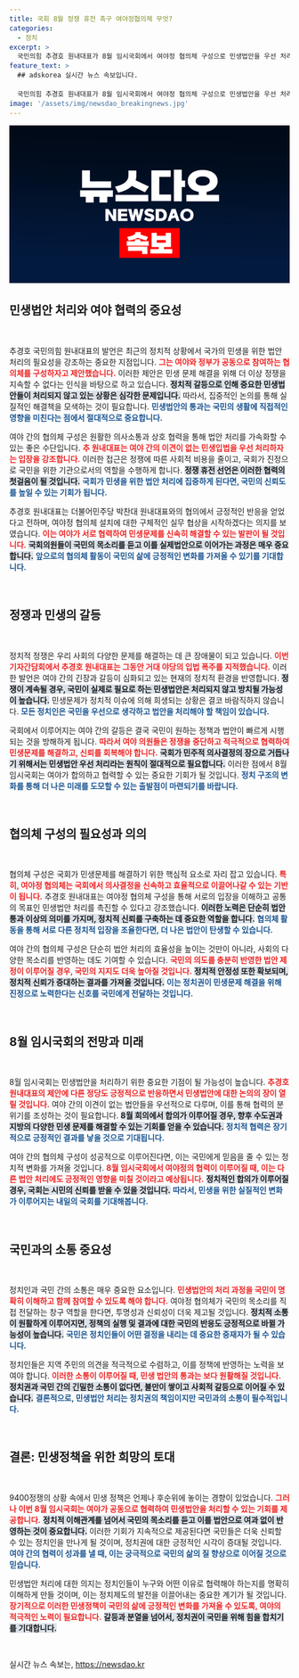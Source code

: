 ```yaml
---
title: 국회 8월 정쟁 휴전 촉구 여야정협의체 무엇?
categories:
  - 정치
excerpt: >
  국민의힘 추경호 원내대표가 8월 임시국회에서 여야정 협의체 구성으로 민생법안을 우선 처리할 것을 제안했습니다. 정쟁을 멈추고 실질적인 변화를 이끌어낼 수 있을지 귀추가 주목됩니다!
feature_text: >
  ## adskorea 실시간 뉴스 속보입니다.

  국민의힘 추경호 원내대표가 8월 임시국회에서 여야정 협의체 구성으로 민생법안을 우선 처리할 것을 제안했습니다. 정쟁을 멈추고 실질적인 변화를 이끌어낼 수 있을지 귀추가 주목됩니다!
image: '/assets/img/newsdao_breakingnews.jpg'
---
```


<p><img src="/assets/img/newsdao_breakingnews.jpg" alt="adskorea 속보" /></p>

<h2 data-ke-size="size26">민생법안 처리와 여야 협력의 중요성</h2>

<p data-ke-size="size16">&nbsp;</p>

<p>추경호 국민의힘 원내대표의 발언은 최근의 정치적 상황에서 국가의 민생을 위한 법안 처리의 필요성을 강조하는 중요한 지점입니다. <b><span style="color: #ee2323;">그는 여야와 정부가 공동으로 참여하는 협의체를 구성하자고 제안했습니다.</span></b> 이러한 제안은 민생 문제 해결을 위해 더 이상 정쟁을 지속할 수 없다는 인식을 바탕으로 하고 있습니다. <b><span style="background-color: #21538527;">정치적 갈등으로 인해 중요한 민생법안들이 처리되지 않고 있는 상황은 심각한 문제입니다.</span></b> 따라서, 집중적인 논의를 통해 실질적인 해결책을 모색하는 것이 필요합니다. <b><span style="color: #1a5490;">민생법안의 통과는 국민의 생활에 직접적인 영향을 미친다는 점에서 절대적으로 중요합니다.</span></b></p>

<p>여야 간의 협의체 구성은 원활한 의사소통과 상호 협력을 통해 법안 처리를 가속화할 수 있는 좋은 수단입니다. <b><span style="color: #ee2323;">추 원내대표는 여야 간의 이견이 없는 민생입법을 우선 처리하자는 입장을 강조합니다.</span></b> 이러한 접근은 정쟁에 따른 사회적 비용을 줄이고, 국회가 진정으로 국민을 위한 기관으로서의 역할을 수행하게 합니다. <b><span style="background-color: #21538527;">정쟁 휴전 선언은 이러한 협력의 첫걸음이 될 것입니다.</span></b> <b><span style="color: #1a5490;">국회가 민생을 위한 법안 처리에 집중하게 된다면, 국민의 신뢰도를 높일 수 있는 기회가 됩니다.</span></b></p>

<p>추경호 원내대표는 더불어민주당 박찬대 원내대표와의 협의에서 긍정적인 반응을 얻었다고 전하며, 여야정 협의체 설치에 대한 구체적인 실무 협상을 시작하겠다는 의지를 보였습니다. <b><span style="color: #ee2323;">이는 여야가 서로 협력하여 민생문제를 신속히 해결할 수 있는 발판이 될 것입니다.</span></b> <b><span style="background-color: #21538527;">국회의원들이 국민의 목소리를 듣고 이를 실제법안으로 이어가는 과정은 매우 중요합니다.</span></b> <b><span style="color: #1a5490;">앞으로의 협의체 활동이 국민의 삶에 긍정적인 변화를 가져올 수 있기를 기대합니다.</span></b></p>

<p data-ke-size="size16">&nbsp;</p>

<h2 data-ke-size="size26">정쟁과 민생의 갈등</h2>

<p data-ke-size="size16">&nbsp;</p>

<p>정치적 정쟁은 우리 사회의 다양한 문제를 해결하는 데 큰 장애물이 되고 있습니다. <b><span style="color: #ee2323;">이번 기자간담회에서 추경호 원내대표는 그동안 거대 야당의 입법 폭주를 지적했습니다.</span></b> 이러한 발언은 여야 간의 긴장과 갈등이 심화되고 있는 현재의 정치적 환경을 반영합니다. <b><span style="background-color: #21538527;">정쟁이 계속될 경우, 국민이 실제로 필요로 하는 민생법안은 처리되지 않고 방치될 가능성이 높습니다.</span></b> 민생문제가 정치적 이슈에 의해 희생되는 상황은 결코 바람직하지 않습니다. <b><span style="color: #1a5490;">모든 정치인은 국민을 우선으로 생각하고 법안을 처리해야 할 책임이 있습니다.</span></b></p>

<p>국회에서 이루어지는 여야 간의 갈등은 결국 국민이 원하는 정책과 법안이 빠르게 시행되는 것을 방해하게 됩니다. <b><span style="color: #ee2323;">따라서 여야 의원들은 정쟁을 중단하고 적극적으로 협력하여 민생문제를 해결하고, 신뢰를 회복해야 합니다.</span></b> <b><span style="background-color: #21538527;">국회가 민주적 의사결정의 장으로 거듭나기 위해서는 민생법안 우선 처리라는 원칙이 절대적으로 필요합니다.</span></b> 이러한 점에서 8월 임시국회는 여야가 합의하고 협력할 수 있는 중요한 기회가 될 것입니다. <b><span style="color: #1a5490;">정치 구조의 변화를 통해 더 나은 미래를 도모할 수 있는 출발점이 마련되기를 바랍니다.</span></b></p>

<p data-ke-size="size16">&nbsp;</p>

<h2 data-ke-size="size26">협의체 구성의 필요성과 의의</h2>

<p data-ke-size="size16">&nbsp;</p>

<p>협의체 구성은 국회가 민생문제를 해결하기 위한 핵심적 요소로 자리 잡고 있습니다. <b><span style="color: #ee2323;">특히, 여야정 협의체는 국회에서 의사결정을 신속하고 효율적으로 이끌어나갈 수 있는 기반이 됩니다.</span></b> 추경호 원내대표는 여야정 협의체 구성을 통해 서로의 입장을 이해하고 공통의 목표인 민생법안 처리를 촉진할 수 있다고 강조했습니다. <b><span style="background-color: #21538527;">이러한 노력은 단순히 법안 통과 이상의 의미를 가지며, 정치적 신뢰를 구축하는 데 중요한 역할을 합니다.</span></b> <b><span style="color: #1a5490;">협의체 활동을 통해 서로 다른 정치적 입장을 조율한다면, 더 나은 법안이 탄생할 수 있습니다.</span></b></p>

<p>여야 간의 협의체 구성은 단순히 법안 처리의 효율성을 높이는 것만이 아니라, 사회의 다양한 목소리를 반영하는 데도 기여할 수 있습니다. <b><span style="color: #ee2323;">국민의 의도를 충분히 반영한 법안 제정이 이루어질 경우, 국민의 지지도 더욱 높아질 것입니다.</span></b> <b><span style="background-color: #21538527;">정치적 안정성 또한 확보되며, 정치적 신뢰가 증대하는 결과를 가져올 것입니다.</span></b> <b><span style="color: #1a5490;">이는 정치권이 민생문제 해결을 위해 진정으로 노력한다는 신호를 국민에게 전달하는 것입니다.</span></b></p>

<p data-ke-size="size16">&nbsp;</p>

<h2 data-ke-size="size26">8월 임시국회의 전망과 미래</h2>

<p data-ke-size="size16">&nbsp;</p>

<p>8월 임시국회는 민생법안을 처리하기 위한 중요한 기점이 될 가능성이 높습니다. <b><span style="color: #ee2323;">추경호 원내대표의 제안에 다른 정당도 긍정적으로 반응하면서 민생법안에 대한 논의의 장이 열릴 것입니다.</span></b> 여야 간의 이견이 없는 법안들을 우선적으로 다루며, 이를 통해 협력의 분위기를 조성하는 것이 필요합니다. <b><span style="background-color: #21538527;">8월 회의에서 합의가 이루어질 경우, 향후 수도권과 지방의 다양한 민생 문제를 해결할 수 있는 기회를 얻을 수 있습니다.</span></b> <b><span style="color: #1a5490;">정치적 협력은 장기적으로 긍정적인 결과를 낳을 것으로 기대됩니다.</span></b></p>

<p>여야 간의 협의체 구성이 성공적으로 이루어진다면, 이는 국민에게 믿음을 줄 수 있는 정치적 변화를 가져올 것입니다. <b><span style="color: #ee2323;">8월 임시국회에서 여야정의 협력이 이루어질 때, 이는 다른 법안 처리에도 긍정적인 영향을 미칠 것이라고 예상됩니다.</span></b> <b><span style="background-color: #21538527;">정치적인 합의가 이루어질 경우, 국회는 시민의 신뢰를 받을 수 있을 것입니다.</span></b> <b><span style="color: #1a5490;">따라서, 민생을 위한 실질적인 변화가 이루어지는 내일의 국회를 기대해봅니다.</span></b></p>

<p data-ke-size="size16">&nbsp;</p>

<h2 data-ke-size="size26">국민과의 소통 중요성</h2>

<p data-ke-size="size16">&nbsp;</p>

<p>정치인과 국민 간의 소통은 매우 중요한 요소입니다. <b><span style="color: #ee2323;">민생법안의 처리 과정을 국민이 명확히 이해하고 함께 참여할 수 있도록 해야 합니다.</span></b> 여야정 협의체가 국민의 목소리를 직접 전달하는 창구 역할을 한다면, 투명성과 신뢰성이 더욱 제고될 것입니다. <b><span style="background-color: #21538527;">정치적 소통이 원활하게 이루어지면, 정책의 실행 및 결과에 대한 국민의 반응도 긍정적으로 바뀔 가능성이 높습니다.</span></b> <b><span style="color: #1a5490;">국민은 정치인들이 어떤 결정을 내리는 데 중요한 중재자가 될 수 있습니다.</span></b></p>

<p>정치인들은 지역 주민의 의견을 적극적으로 수렴하고, 이를 정책에 반영하는 노력을 보여야 합니다. <b><span style="color: #ee2323;">이러한 소통이 이루어질 때, 민생 법안의 통과는 보다 원활해질 것입니다.</span></b> <b><span style="background-color: #21538527;">정치권과 국민 간의 긴밀한 소통이 없다면, 불만이 쌓이고 사회적 갈등으로 이어질 수 있습니다.</span></b> <b><span style="color: #1a5490;">결론적으로, 민생법안 처리는 정치권의 책임이지만 국민과의 소통이 필수적입니다.</span></b></p>

<p data-ke-size="size16">&nbsp;</p>

<h2 data-ke-size="size26">결론: 민생정책을 위한 희망의 토대</h2>

<p data-ke-size="size16">&nbsp;</p>

<p>9400정쟁의 상황 속에서 민생 정책은 언제나 후순위에 놓이는 경향이 있었습니다. <b><span style="color: #ee2323;">그러나 이번 8월 임시국회는 여야가 공동으로 협력하여 민생법안을 처리할 수 있는 기회를 제공합니다.</span></b> <b><span style="background-color: #21538527;">정치적 이해관계를 넘어서 국민의 목소리를 듣고 이를 법안으로 여과 없이 반영하는 것이 중요합니다.</span></b> 이러한 기회가 지속적으로 제공된다면 국민들은 더욱 신뢰할 수 있는 정치인을 만나게 될 것이며, 정치권에 대한 긍정적인 시각이 증대될 것입니다. <b><span style="color: #1a5490;">여야 간의 협력이 성과를 낼 때, 이는 궁극적으로 국민의 삶의 질 향상으로 이어질 것으로 믿습니다.</span></b></p>

<p>민생법안 처리에 대한 의지는 정치인들이 누구와 어떤 이유로 협력해야 하는지를 명확히 이해하게 만들 것이며, 이는 정치제도의 발전을 이끌어내는 중요한 계기가 될 것입니다. <b><span style="color: #ee2323;">장기적으로 이러한 민생정책이 국민의 삶에 긍정적인 변화를 가져올 수 있도록, 여야의 적극적인 노력이 필요합니다.</span></b> <b><span style="background-color: #21538527;">갈등과 분열을 넘어서, 정치권이 국민을 위해 힘을 합치기를 기대합니다.</span></b> </p>

<p data-ke-size="size16">&nbsp;</p>
실시간 뉴스 속보는, <a href="https://newsdao.kr" rel="dofollow">https://newsdao.kr</a>


